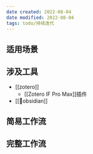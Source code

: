 ```yaml
---
date created: 2022-08-04
date modified: 2022-08-04
tags: todo/持续迭代
---
```


## 适用场景

## 涉及工具

- [[zotero]]
	- [[Zotero IF Pro Max]]插件
- [[🤖obsidian]]

## 简易工作流

## 完整工作流
